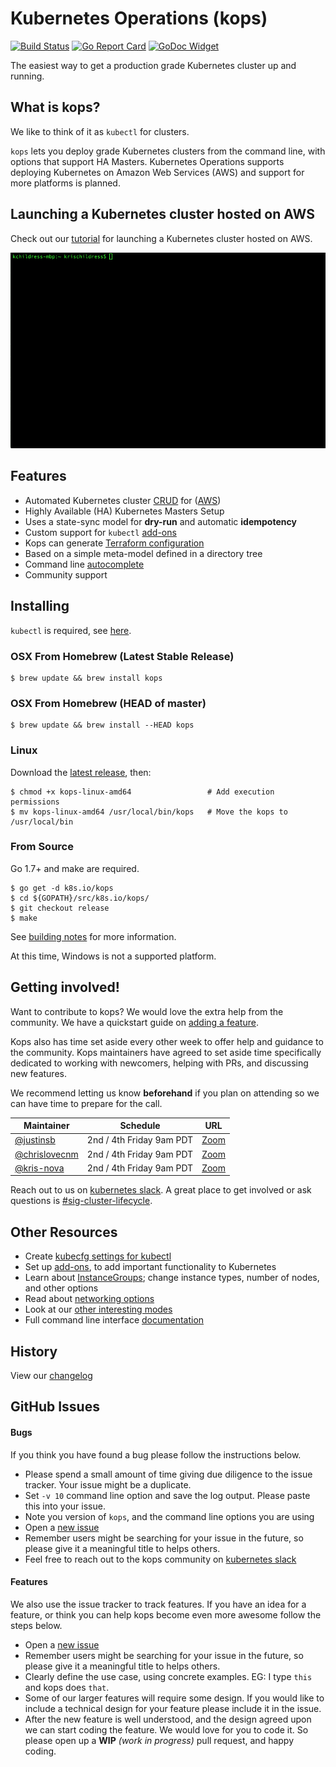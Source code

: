 # Kubernetes Operations (kops)

[![Build Status](https://travis-ci.org/kubernetes/kops.svg?branch=master)](https://travis-ci.org/kubernetes/kops) [![Go Report Card](https://goreportcard.com/badge/k8s.io/kops)](https://goreportcard.com/report/k8s.io/kops)  [![GoDoc Widget]][GoDoc]

[GoDoc]: https://godoc.org/k8s.io/kops
[GoDoc Widget]: https://godoc.org/k8s.io/kops?status.svg


The easiest way to get a production grade Kubernetes cluster up and running.

## What is kops?

We like to think of it as `kubectl` for clusters.

`kops` lets you deploy grade Kubernetes clusters from the command line, with
options that support HA Masters. Kubernetes Operations supports deploying
Kubernetes on Amazon Web Services (AWS) and support for more platforms is planned.

## Launching a Kubernetes cluster hosted on AWS

Check out our [tutorial](/docs/aws.md) for launching a Kubernetes cluster hosted
on AWS.

<p align="center">
  <img src="/docs/img/demo.gif" width="885" > </image>
</p>

## Features

* Automated Kubernetes cluster [CRUD](/docs/commands.md) for ([AWS](/docs/aws.md))
* Highly Available (HA) Kubernetes Masters Setup
* Uses a state-sync model for **dry-run** and automatic **idempotency**
* Custom support for `kubectl` [add-ons](/docs/addons.md)
* Kops can generate [Terraform configuration](/docs/terraform.md)
* Based on a simple meta-model defined in a directory tree
* Command line [autocomplete](/docs/cli/kops_completion.md)
* Community support

## Installing

`kubectl` is required, see [here](http://kubernetes.io/docs/user-guide/prereqs/).

### OSX From Homebrew (Latest Stable Release)

```console
$ brew update && brew install kops
```

### OSX From Homebrew (HEAD of master)

```console
$ brew update && brew install --HEAD kops
```

### Linux

Download the [latest release](https://github.com/kubernetes/kops/releases/latest), then:

```console
$ chmod +x kops-linux-amd64                 # Add execution permissions
$ mv kops-linux-amd64 /usr/local/bin/kops   # Move the kops to /usr/local/bin
```

### From Source

Go 1.7+ and make are required.

```console
$ go get -d k8s.io/kops
$ cd ${GOPATH}/src/k8s.io/kops/
$ git checkout release
$ make
```

See [building notes](/docs/build.md) for more information.

At this time, Windows is not a supported platform.

## Getting involved!

Want to contribute to kops? We would love the extra help from the community. We
have a quickstart guide on [adding a feature](/docs/development/adding_a_feature.md).

Kops also has time set aside every other week to offer help and guidance to the
community. Kops maintainers have agreed to set aside time specifically dedicated
to working with newcomers, helping with PRs, and discussing new features.

We recommend letting us know **beforehand** if you plan on attending so we can
have time to prepare for the call.

| Maintainer   | Schedule      |  URL |
|--------------|---------------|-------|
| [@justinsb](https://github.com/justinsb)             |  2nd / 4th Friday 9am PDT | [Zoom](https://zoom.us/my/k8ssigaws) |
| [@chrislovecnm](https://github.com/chrislovecnm)     |  2nd / 4th Friday 9am PDT | [Zoom](https://zoom.us/my/k8ssigaws) |
| [@kris-nova](https://github.com/kris-nova)           |  2nd / 4th Friday 9am PDT | [Zoom](https://zoom.us/my/k8ssigaws) |

Reach out to us on [kubernetes slack](https://github.com/kubernetes/community#slack-chat).
A great place to get involved or ask questions is [#sig-cluster-lifecycle](https://kubernetes.slack.com/?redir=%2Fmessages%2Fsig-cluster-lifecycle%2F).

## Other Resources

 - Create [kubecfg settings for kubectl](/docs/tips.md#create-kubecfg-settings-for-kubectl)
 - Set up [add-ons](/docs/addons.md), to add important functionality to Kubernetes
 - Learn about [InstanceGroups](/docs/instance_groups.md); change
 instance types, number of nodes, and other options
 - Read about [networking options](/docs/networking.md)
 - Look at our [other interesting modes](/docs/commands.md#other-interesting-modes)
 - Full command line interface [documentation](/docs/cli/kops.md)

## History

View our [changelog](HISTORY.md)

## GitHub Issues


#### Bugs

If you think you have found a bug please follow the instructions below.

- Please spend a small amount of time giving due diligence to the issue tracker. Your issue might be a duplicate.
- Set `-v 10` command line option and save the log output. Please paste this into your issue.
- Note you version of `kops`, and the command line options you are using
- Open a [new issue](https://github.com/kubernetes/kops/issues/new)
- Remember users might be searching for your issue in the future, so please give it a meaningful title to helps others.
- Feel free to reach out to the kops community on [kubernetes slack](https://github.com/kubernetes/community#slack-chat)

#### Features

We also use the issue tracker to track features. If you have an idea for a feature, or think you can help kops become even more awesome follow the steps below.

- Open a [new issue](https://github.com/kubernetes/kops/issues/new)
- Remember users might be searching for your issue in the future, so please give it a meaningful title to helps others.
- Clearly define the use case, using concrete examples. EG: I type `this` and kops does `that`.
- Some of our larger features will require some design. If you would like to include a technical design for your feature please include it in the issue.
- After the new feature is well understood, and the design agreed upon we can start coding the feature. We would love for you to code it. So please open up a **WIP** *(work in progress)* pull request, and happy coding.
